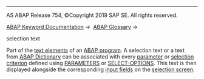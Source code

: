   

* * *

AS ABAP Release 754, ©Copyright 2019 SAP SE. All rights reserved.

[ABAP Keyword Documentation](javascript:call_link\('abenabap.htm'\)) →  [ABAP Glossary](javascript:call_link\('abenabap_glossary.htm'\)) → 

selection text

Part of the [text elements](javascript:call_link\('abentext_element_glosry.htm'\) "Glossary Entry") of an [ABAP program](javascript:call_link\('abenabap_program_glosry.htm'\) "Glossary Entry"). A selection text or a text from [ABAP Dictionary](javascript:call_link\('abenabap_dictionary_glosry.htm'\) "Glossary Entry") can be associated with every [parameter](javascript:call_link\('abenparameter_glosry.htm'\) "Glossary Entry") or [selection criterion](javascript:call_link\('abenselection_criterion_glosry.htm'\) "Glossary Entry") defined using [PARAMETERS](javascript:call_link\('abapparameters.htm'\)) or [SELECT-OPTIONS](javascript:call_link\('abapselect-options.htm'\)). This text is then displayed alongside the corresponding [input fields](javascript:call_link\('abeninput_output_field_glosry.htm'\) "Glossary Entry") on the [selection screen](javascript:call_link\('abenselection_screen_glosry.htm'\) "Glossary Entry").